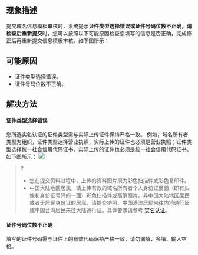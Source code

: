 ## 现象描述
提交域名信息模板审核时，系统提示**证件类型选择错误或证件号码位数不正确，请检查后重新提交**时，您可以按照以下可能原因检查您填写的信息是否正确，完成修正后再重新提交信息模板审核。如下图所示：
 
 ## 可能原因
 - 证件类型选择错误。
 - 证件号码位数不正确。
 
 ## 解决方法
 #### 证件类型选择错误
您所选实名认证的证件类型需与实际上传证件保持严格一致。
例如，域名所有者类型为组织，证件类型选择营业执照，实际上传的证件也必须是营业执照；证件类型选择统一社会信用代码证书，实际上传的证件也必须是统一社会信用代码证书。如下图所示：
![](https://main.qcloudimg.com/raw/32848968a5e58df71fc46ebe235d66b0.jpg)
>?
>- 您在提交资料过程中，上传的资料图片须为彩色扫描件或彩色复印件。
>- 中国大陆地区居民，请上传有效的域名所有者个人身份证反面（即有头像和身份证号码的一面）彩色扫描件或高清照片。非中国大陆地区居民或者无居民身份证的居民，请提交护照、中国港澳居民来往内地通行证或中国台湾居民来往大陆通行证。具体要求请参考 [实名认证](https://cloud.tencent.com/document/product/242/6707)。

#### 证件号码位数不正确
填写的证件号码需与证件上的有效代码保持严格一致，请勿漏填、多填、输入空格。
